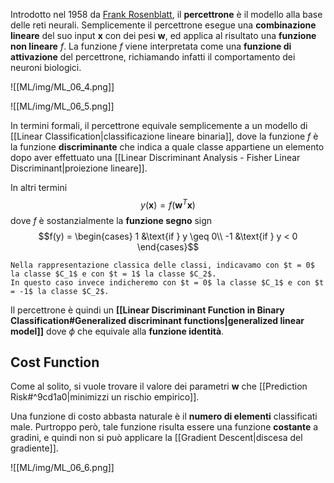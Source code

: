 Introdotto nel 1958 da [Frank Rosenblatt](https://it.wikipedia.org/wiki/Frank_Rosenblatt), il **percettrone** è il modello alla base delle reti neurali.
Semplicemente il percettrone esegue una **combinazione lineare** del suo input $\mathbf{x}$ con dei pesi $\mathbf{w}$, ed applica al risultato una **funzione non lineare** $f$.
La funzione $f$ viene interpretata come una **funzione di attivazione** del percettrone, richiamando infatti il comportamento dei neuroni biologici.

![[ML/img/ML_06_4.png]]

![[ML/img/ML_06_5.png]]


In termini formali, il percettrone equivale semplicemente a un modello di [[Linear Classification|classificazione lineare binaria]], dove la funzione $f$ è la funzione **discriminante** che indica a quale classe appartiene un elemento dopo aver effettuato una [[Linear Discriminant Analysis - Fisher Linear Discriminant|proiezione lineare]].

In altri termini $$y(\mathbf{x}) = f(\mathbf{w}^T\mathbf{x})$$ dove $f$ è sostanzialmente la **funzione segno** $\text{sign}$
$$f(y) = \begin{cases}
1 &\text{if } y \geq 0\\
-1 &\text{if } y < 0
\end{cases}$$

```ad-note
Nella rappresentazione classica delle classi, indicavamo con $t = 0$ la classe $C_1$ e con $t = 1$ la classe $C_2$.
In questo caso invece indicheremo con $t = 0$ la classe $C_1$ e con $t = -1$ la classe $C_2$.
```

Il percettrone è quindi un **[[Linear Discriminant Function in Binary Classification#Generalized discriminant functions|generalized linear model]]** dove $\phi$ che equivale alla **funzione identità**.

## Cost Function
Come al solito, si vuole trovare il valore dei parametri $\mathbf{w}$ che [[Prediction Risk#^9cd1a0|minimizzi un rischio empirico]].

Una funzione di costo abbasta naturale è il **numero di elementi** classificati male.
Purtroppo però, tale funzione risulta essere una funzione **costante** a gradini, e quindi non si può applicare la [[Gradient Descent|discesa del gradiente]].

![[ML/img/ML_06_6.png]]

